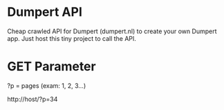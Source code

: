 Dumpert API
===========

Cheap crawled API for Dumpert (dumpert.nl) to create your own Dumpert app.
Just host this tiny project to call the API.

GET Parameter
===========
?p = pages (exam: 1, 2, 3...)

http://host/?p=34
